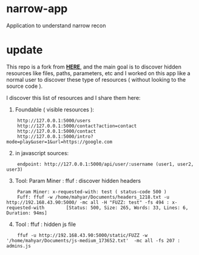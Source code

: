 
# narrow-app
Application to understand narrow recon

# update
This repo is a fork from [**HERE**](https://github.com/Voorivex/narrow-app), and the main goal is to discover hidden resources like files, paths, parameters, etc and I worked on this app like a normal user to discover these type of resources ( without looking to the source code ).

I discover this list of resources and I share them here:

 1. Foundable ( visible resources ):

```
    http://127.0.0.1:5000/users
    http://127.0.0.1:5000/contact?action=contact
    http://127.0.0.1:5000/contact
    http://127.0.0.1:5000/intro?mode=play&user=1&url=https://google.com
```

2. in javascript sources:

```
    endpoint: http://127.0.0.1:5000/api/user/:username (user1, user2, user3)
```

3. Tool: Param Miner : ffuf : discover hidden headers

```
    Param Miner: x-requested-with: test ( status-code 500 )
    Fuff: ffuf -w /home/mahyar/Documents/headers_1218.txt -u http://192.168.43.90:5000/ -mc all -H "FUZZ: test" -fs 494 : x-requested-with        [Status: 500, Size: 265, Words: 33, Lines: 6, Duration: 94ms]
```

4. Tool : ffuf : hidden js file

```
    ffuf -u http://192.168.43.90:5000/static/FUZZ -w '/home/mahyar/Documents/js-medium_173652.txt'  -mc all -fs 207 : admins.js
```
